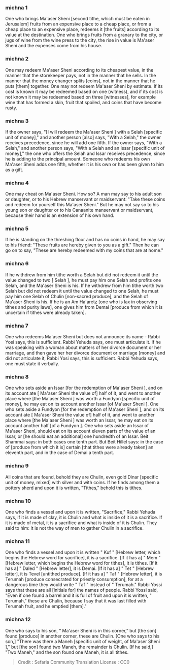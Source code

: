 
### michna 1
One who brings Ma'aser Sheni [second tithe, which must be eaten in Jerusalem] fruits from an expensive place to a cheap place, or from a cheap place to an expensive place, redeems it [the fruits] according to its value at the destination. One who brings fruits from a granary to the city, or jugs of wine from the wine press to the city, the rise in value is Ma'aser Sheni and the expenses come from his house.

### michna 2
One may redeem Ma'aser Sheni according to its cheapest value, in the manner that the storekeeper pays, not in the manner that he sells. In the manner that the money changer splits [coins], not in the manner that he puts [them] together. One may not redeem Ma'aser Sheni by estimate. If its cost is known it may be redeemed based on one (witness), and if its cost is not known it may be redeemed based on three [witnesses], for example wine that has formed a skin, fruit that spoiled, and coins that have become rusty.

### michna 3
If the owner says, "[I will redeem the Ma'aser Sheni ] with a Selah [specific unit of money]," and another person [also] says, "With a Selah," the owner receives precedence, since he will add one fifth. If the owner says, "With a Selah," and another person says, "With a Selah and an Issar [specific unit of money]," the one who offers the Selah and Issar receives precedence, since he is adding to the principal amount. Someone who redeems his own Ma'aser Sheni adds one fifth, whether it is his own or has been given to him as a gift.

### michna 4
One may cheat on Ma'aser Sheni. How so? A man may say to his adult son or daughter, or to his Hebrew manservant or maidservant: "Take these coins and redeem for yourself this Ma'aser Sheni." But he may not say so to his young son or daughter or to his Canaanite manservant or maidservant, because their hand is an extension of his own hand.

### michna 5
If he is standing on the threshing floor and has no coins in hand, he may say to his friend: "These fruits are hereby given to you as a gift." Then he can go on to say, "These are hereby redeemed with my coins that are at home."

### michna 6
If he withdrew from him tithe worth a Selah but did not redeem it until the value changed to two [ Selah ], he must pay him one Selah and profits one Selah, and the Ma'aser Sheni is his. If he withdrew from him tithe worth two Selah but did not redeem it until the value changed to one Selah, he must pay him one Selah of Chulin [non-sacred produce], and the Selah of Ma'aser Sheni is his. If he is an Am Ha'aretz [one who is lax in observing tithes and purity laws], one gives him from Demai [produce from which it is uncertain if tithes were already taken].

### michna 7
One who redeems Ma'aser Sheni but does not announce its name - Rabbi Yosi says, this is sufficient. Rabbi Yehuda says, one must articulate it. If he was speaking with a woman about matters of her divorce document or her marriage, and then gave her her divorce document or marriage [money] and did not articulate it, Rabbi Yosi says, this is sufficient. Rabbi Yehuda says, one must state it verbally.

### michna 8
One who sets aside an Issar [for the redemption of Ma'aser Sheni ], and on its account ate [ Ma'aser Sheni the value of] half of it, and went to another place where [the Ma'aser Sheni ] was worth a Fundyon [specific unit of money], he may eat on its account another Issar [of Ma'aser Sheni ]. One who sets aside a Fundyon [for the redemption of Ma'aser Sheni ], and on its account ate [ Ma'aser Sheni the value of] half of it, and went to another place where [the Ma'aser Sheni ] was worth an Issar, he may eat on its account another half [of a Fundyon ]. One who sets aside an Issar of Ma'aser Sheni, should eat on its account eleven parts of the value of an Issar, or [he should eat an additional] one hundredth of an Issar. Beit Shammai says: in both cases one tenth part. But Beit Hillel says: in the case of [produce from which it is] certain [that tithes were already taken] an eleventh part, and in the case of Demai a tenth part.

### michna 9
All coins that are found, behold they are Chulin, even gold Dinar [specific unit of money, mixed] with silver and with coins. If he finds among them a pottery sherd and upon it is written, "Tithes," behold this is tithes.

### michna 10
One who finds a vessel and upon it is written, "Sacrifice," Rabbi Yehuda says, if it is made of clay, it is Chulin and what is inside of it is a sacrifice. If it is made of metal, it is a sacrifice and what is inside of it is Chulin. They said to him: It is not the way of men to gather Chulin in a sacrifice.

### michna 11
One who finds a vessel and upon it is written " Kuf " [Hebrew letter, which begins the Hebrew word for sacrifice], it is a sacrifice. [If it has a] " Mem " [Hebrew letter, which begins the Hebrew word for tithes], it is tithes. [If it has a] " Daled " [Hebrew letter], it is Demai. [If it has a] " Tet " [Hebrew letter], it is Tevel [untithed produce]. [If it has a] " Taf " [Hebrew letter], it is Terumah [produce consecrated for priestly consumption], for at a dangerous time they would write " Taf " instead of " Terumah." Rabbi Yossi says that these are all [initials for] the names of people. Rabbi Yossi said, "Even if one found a barrel and it is full of fruit and upon it is written, " Terumah," these are Chulin, because I say that it was last filled with Terumah fruit, and he emptied [them]."

### michna 12
One who says to his son, “ Ma'aser Sheni is in this corner,” but [the son] found [produce] in another corner, these are Chulin. [One who says to his son,] "There was there a Maneh [specific unit of weight, of Ma'aser Sheni ]," but [the son] found two Maneh, the remainder is Chulin. [If he said,] "Two Maneh," and the son found one Maneh, it is all tithes.

>Credit : Sefaria Community Translation
>License : CC0